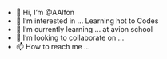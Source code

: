 - 👋 Hi, I’m @AAlfon
- 👀 I’m interested in ... Learning hot to Codes
- 🌱 I’m currently learning ... at avion school 
- 💞️ I’m looking to collaborate on ...
- 📫 How to reach me ...

<!---
AAlfon/AAlfon is a ✨ special ✨ repository because its `README.md` (this file) appears on your GitHub profile.
You can click the Preview link to take a look at your changes.
--->
